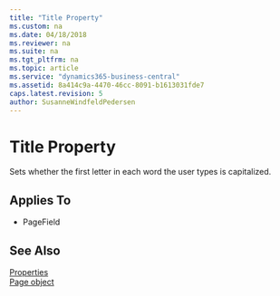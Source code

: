 ```yaml
---
title: "Title Property"
ms.custom: na
ms.date: 04/18/2018
ms.reviewer: na
ms.suite: na
ms.tgt_pltfrm: na
ms.topic: article
ms.service: "dynamics365-business-central"
ms.assetid: 8a414c9a-4470-46cc-8091-b1613031fde7
caps.latest.revision: 5
author: SusanneWindfeldPedersen
---
```


 

# Title Property
Sets whether the first letter in each word the user types is capitalized.
  
## Applies To  
- PageField
  
  
## See Also  
[Properties](devenv-properties.md)  
[Page object](../devenv-page-object.md)